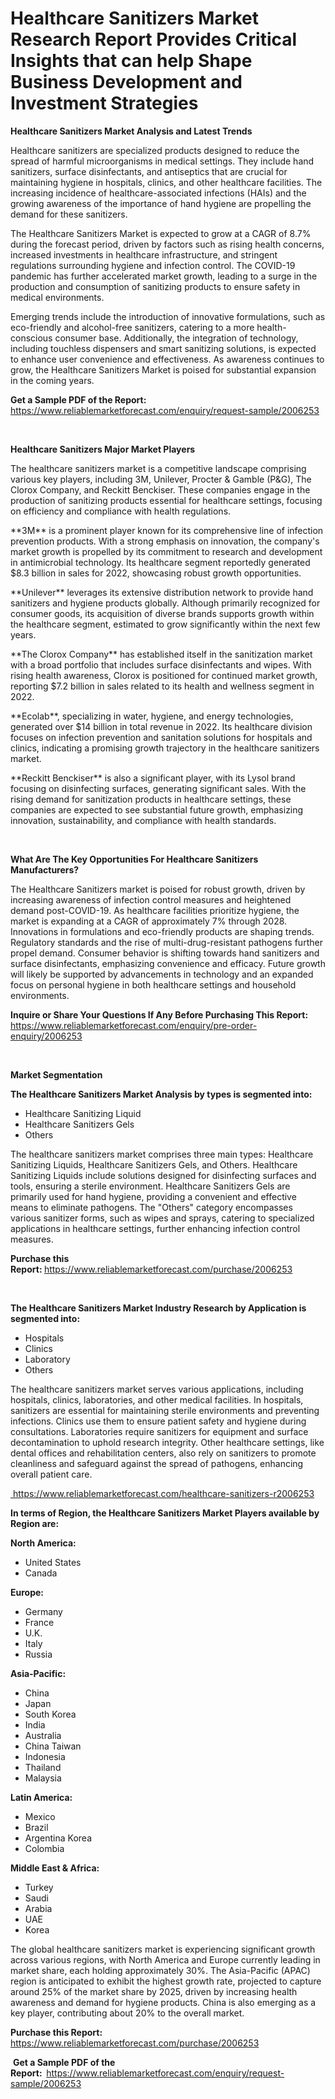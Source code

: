 <p><h1>Healthcare Sanitizers Market Research Report Provides Critical Insights that can help Shape Business Development and Investment Strategies</h1></p><p><strong>Healthcare Sanitizers Market Analysis and Latest Trends</strong></p>
<p><p>Healthcare sanitizers are specialized products designed to reduce the spread of harmful microorganisms in medical settings. They include hand sanitizers, surface disinfectants, and antiseptics that are crucial for maintaining hygiene in hospitals, clinics, and other healthcare facilities. The increasing incidence of healthcare-associated infections (HAIs) and the growing awareness of the importance of hand hygiene are propelling the demand for these sanitizers.</p><p>The Healthcare Sanitizers Market is expected to grow at a CAGR of 8.7% during the forecast period, driven by factors such as rising health concerns, increased investments in healthcare infrastructure, and stringent regulations surrounding hygiene and infection control. The COVID-19 pandemic has further accelerated market growth, leading to a surge in the production and consumption of sanitizing products to ensure safety in medical environments. </p><p>Emerging trends include the introduction of innovative formulations, such as eco-friendly and alcohol-free sanitizers, catering to a more health-conscious consumer base. Additionally, the integration of technology, including touchless dispensers and smart sanitizing solutions, is expected to enhance user convenience and effectiveness. As awareness continues to grow, the Healthcare Sanitizers Market is poised for substantial expansion in the coming years.</p></p>
<p><strong>Get a Sample PDF of the Report:&nbsp;</strong> <a href="https://www.reliablemarketforecast.com/enquiry/request-sample/2006253?utm_campaign=2472&utm_medium=2&utm_source=Github&utm_content=ia&utm_term=16042025&utm_id=healthcare-sanitizers">https://www.reliablemarketforecast.com/enquiry/request-sample/2006253</a></p>
<p>&nbsp;</p>
<p><strong>Healthcare Sanitizers Major Market Players</strong></p>
<p><p>The healthcare sanitizers market is a competitive landscape comprising various key players, including 3M, Unilever, Procter & Gamble (P&G), The Clorox Company, and Reckitt Benckiser. These companies engage in the production of sanitizing products essential for healthcare settings, focusing on efficiency and compliance with health regulations.</p><p>**3M** is a prominent player known for its comprehensive line of infection prevention products. With a strong emphasis on innovation, the company's market growth is propelled by its commitment to research and development in antimicrobial technology. Its healthcare segment reportedly generated $8.3 billion in sales for 2022, showcasing robust growth opportunities.</p><p>**Unilever** leverages its extensive distribution network to provide hand sanitizers and hygiene products globally. Although primarily recognized for consumer goods, its acquisition of diverse brands supports growth within the healthcare segment, estimated to grow significantly within the next few years.</p><p>**The Clorox Company** has established itself in the sanitization market with a broad portfolio that includes surface disinfectants and wipes. With rising health awareness, Clorox is positioned for continued market growth, reporting $7.2 billion in sales related to its health and wellness segment in 2022.</p><p>**Ecolab**, specializing in water, hygiene, and energy technologies, generated over $14 billion in total revenue in 2022. Its healthcare division focuses on infection prevention and sanitation solutions for hospitals and clinics, indicating a promising growth trajectory in the healthcare sanitizers market.</p><p>**Reckitt Benckiser** is also a significant player, with its Lysol brand focusing on disinfecting surfaces, generating significant sales. With the rising demand for sanitization products in healthcare settings, these companies are expected to see substantial future growth, emphasizing innovation, sustainability, and compliance with health standards.</p></p>
<p>&nbsp;</p>
<p><strong>What Are The Key Opportunities For Healthcare Sanitizers Manufacturers?</strong></p>
<p><p>The Healthcare Sanitizers market is poised for robust growth, driven by increasing awareness of infection control measures and heightened demand post-COVID-19. As healthcare facilities prioritize hygiene, the market is expanding at a CAGR of approximately 7% through 2028. Innovations in formulations and eco-friendly products are shaping trends. Regulatory standards and the rise of multi-drug-resistant pathogens further propel demand. Consumer behavior is shifting towards hand sanitizers and surface disinfectants, emphasizing convenience and efficacy. Future growth will likely be supported by advancements in technology and an expanded focus on personal hygiene in both healthcare settings and household environments.</p></p>
<p><strong>Inquire or Share Your Questions If Any Before Purchasing This Report:</strong> <a href="https://www.reliablemarketforecast.com/enquiry/pre-order-enquiry/2006253?utm_campaign=2472&utm_medium=2&utm_source=Github&utm_content=ia&utm_term=16042025&utm_id=healthcare-sanitizers">https://www.reliablemarketforecast.com/enquiry/pre-order-enquiry/2006253</a></p>
<p>&nbsp;</p>
<p><strong>Market Segmentation</strong></p>
<p><strong>The Healthcare Sanitizers Market Analysis by types is segmented into:</strong></p>
<p><ul><li>Healthcare Sanitizing Liquid</li><li>Healthcare Sanitizers Gels</li><li>Others</li></ul></p>
<p><p>The healthcare sanitizers market comprises three main types: Healthcare Sanitizing Liquids, Healthcare Sanitizers Gels, and Others. Healthcare Sanitizing Liquids include solutions designed for disinfecting surfaces and tools, ensuring a sterile environment. Healthcare Sanitizers Gels are primarily used for hand hygiene, providing a convenient and effective means to eliminate pathogens. The "Others" category encompasses various sanitizer forms, such as wipes and sprays, catering to specialized applications in healthcare settings, further enhancing infection control measures.</p></p>
<p><strong>Purchase this Report:&nbsp;</strong><a href="https://www.reliablemarketforecast.com/purchase/2006253?utm_campaign=2472&utm_medium=2&utm_source=Github&utm_content=ia&utm_term=16042025&utm_id=healthcare-sanitizers">https://www.reliablemarketforecast.com/purchase/2006253</a></p>
<p>&nbsp;</p>
<p><strong>The Healthcare Sanitizers Market Industry Research by Application is segmented into:</strong></p>
<p><ul><li>Hospitals</li><li>Clinics</li><li>Laboratory</li><li>Others</li></ul></p>
<p><p>The healthcare sanitizers market serves various applications, including hospitals, clinics, laboratories, and other medical facilities. In hospitals, sanitizers are essential for maintaining sterile environments and preventing infections. Clinics use them to ensure patient safety and hygiene during consultations. Laboratories require sanitizers for equipment and surface decontamination to uphold research integrity. Other healthcare settings, like dental offices and rehabilitation centers, also rely on sanitizers to promote cleanliness and safeguard against the spread of pathogens, enhancing overall patient care.</p></p>
<p><a href="https://www.reliablemarketforecast.com/healthcare-sanitizers-r2006253?utm_campaign=2472&utm_medium=2&utm_source=Github&utm_content=ia&utm_term=16042025&utm_id=healthcare-sanitizers">&nbsp;https://www.reliablemarketforecast.com/healthcare-sanitizers-r2006253</a></p>
<p><strong>In terms of Region, the Healthcare Sanitizers Market Players available by Region are:</strong></p>
<p>
    <p> <strong> North America: </strong>
        <ul>
            <li>United States</li>
            <li>Canada</li>
        </ul>
        </p> 
    <p> <strong> Europe: </strong>
        <ul>
            <li>Germany</li>
            <li>France</li>
            <li>U.K.</li>
            <li>Italy</li>
            <li>Russia</li>
        </ul>
        </p> 
    <p> <strong> Asia-Pacific: </strong>
        <ul>
            <li>China</li>
            <li>Japan</li>
            <li>South Korea</li>
            <li>India</li>
            <li>Australia</li>
            <li>China Taiwan</li>
            <li>Indonesia</li>
            <li>Thailand</li>
            <li>Malaysia</li>
        </ul>
        </p> 
    <p> <strong> Latin America: </strong>
        <ul>
            <li>Mexico</li>
            <li>Brazil</li>
            <li>Argentina Korea</li>
            <li>Colombia</li>
        </ul>
        </p> 
    <p> <strong> Middle East & Africa: </strong>
        <ul>
            <li>Turkey</li>
            <li>Saudi</li>
            <li>Arabia</li>
            <li>UAE</li>
            <li>Korea</li>
        </ul>
    </p>
    </p>
<p><p>The global healthcare sanitizers market is experiencing significant growth across various regions, with North America and Europe currently leading in market share, each holding approximately 30%. The Asia-Pacific (APAC) region is anticipated to exhibit the highest growth rate, projected to capture around 25% of the market share by 2025, driven by increasing health awareness and demand for hygiene products. China is also emerging as a key player, contributing about 20% to the overall market.</p></p>
<p><strong>Purchase this Report: </strong><a href="https://www.reliablemarketforecast.com/purchase/2006253?utm_campaign=2472&utm_medium=2&utm_source=Github&utm_content=ia&utm_term=16042025&utm_id=healthcare-sanitizers">https://www.reliablemarketforecast.com/purchase/2006253</a></p>
<p>&nbsp;<strong>Get a Sample PDF of the Report:&nbsp;&nbsp;</strong><a href="https://www.reliablemarketforecast.com/enquiry/request-sample/2006253?utm_campaign=2472&utm_medium=2&utm_source=Github&utm_content=ia&utm_term=16042025&utm_id=healthcare-sanitizers">https://www.reliablemarketforecast.com/enquiry/request-sample/2006253</a></p>
<p><strong></strong></p>
<p><p></p><p></p><p></p></p>
